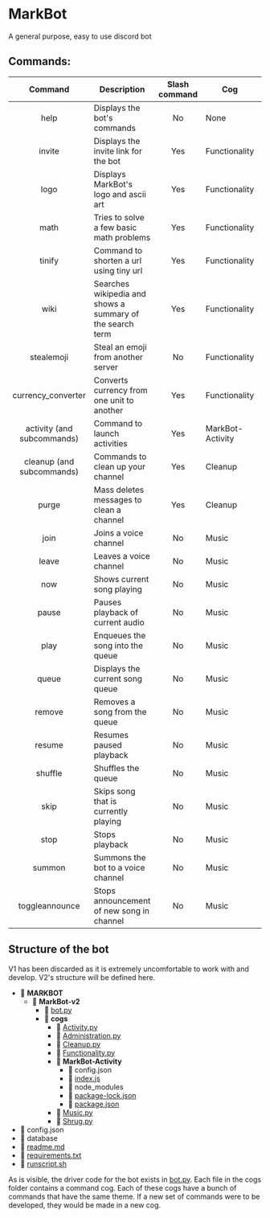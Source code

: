 # MarkBot

A general purpose, easy to use discord bot

## Commands:

|          Command           | Description                                               | Slash command | Cog              | Working? |
| :------------------------: | --------------------------------------------------------- | :-----------: | ---------------- | :------: |
|            help            | Displays the bot's commands                               |      No       | None             |   Yes    |
|           invite           | Displays the invite link for the bot                      |      Yes      | Functionality    |   Yes    |
|            logo            | Displays MarkBot's logo and ascii art                     |      Yes      | Functionality    |   Yes    |
|            math            | Tries to solve a few basic math problems                  |      Yes      | Functionality    |    No    |
|           tinify           | Command to shorten a url using tiny url                   |      Yes      | Functionality    |   Yes    |
|            wiki            | Searches wikipedia and shows a summary of the search term |      Yes      | Functionality    |  Buggy   |
|         stealemoji         | Steal an emoji from another server                        |      No       | Functionality    |   Yes    |
|     currency_converter     | Converts currency from one unit to another                |      Yes      | Functionality    |   Yes    |
| activity (and subcommands) | Command to launch activities                              |      Yes      | MarkBot-Activity |   Yes    |
| cleanup (and subcommands)  | Commands to clean up your channel                         |      Yes      | Cleanup          |   Yes    |
|           purge            | Mass deletes messages to clean a channel                  |      Yes      | Cleanup          |   Yes    |
|            join            | Joins a voice channel                                     |      No       | Music            |   Yes    |
|           leave            | Leaves a voice channel                                    |      No       | Music            |   Yes    |
|            now             | Shows current song playing                                |      No       | Music            |   Yes    |
|           pause            | Pauses playback of current audio                          |      No       | Music            |   Yes    |
|            play            | Enqueues the song into the queue                          |      No       | Music            |   Yes    |
|           queue            | Displays the current song queue                           |      No       | Music            |   Yes    |
|           remove           | Removes a song from the queue                             |      No       | Music            |   Yes    |
|           resume           | Resumes paused playback                                   |      No       | Music            |   Yes    |
|          shuffle           | Shuffles the queue                                        |      No       | Music            |   Yes    |
|            skip            | Skips song that is currently playing                      |      No       | Music            |   Yes    |
|            stop            | Stops playback                                            |      No       | Music            |   Yes    |
|           summon           | Summons the bot to a voice channel                        |      No       | Music            |   Yes    |
|       toggleannounce       | Stops announcement of new song in channel                 |      No       | Music            |   Yes    |

## Structure of the bot

V1 has been discarded as it is extremely uncomfortable to work with and develop. V2's structure will be defined here.

- 📂 **MARKBOT**
  - 📂 **MarkBot\-v2**
    - 📄 [bot.py](MARKBOT/MarkBot-v2/bot.py)
    - 📂 **cogs**
      - 📄 [Activity.py](MARKBOT/MarkBot-v2/cogs/Activity.py)
      - 📄 [Administration.py](MARKBOT/MarkBot-v2/cogs/Administration.py)
      - 📄 [Cleanup.py](MARKBOT/MarkBot-v2/cogs/Cleanup.py)
      - 📄 [Functionality.py](MARKBOT/MarkBot-v2/cogs/Functionality.py)
      - 📂 **MarkBot\-Activity**
        - 📄 config.json
        - 📄 [index.js](MARKBOT/MarkBot-v2/cogs/MarkBot-Activity/index.js)
        - 📄 node_modules
        - 📄 [package\-lock.json](MARKBOT/MarkBot-v2/cogs/MarkBot-Activity/package-lock.json)
        - 📄 [package.json](MARKBOT/MarkBot-v2/cogs/MarkBot-Activity/package.json)
      - 📄 [Music.py](MARKBOT/MarkBot-v2/cogs/Music.py)
      - 📄 [Shrug.py](MARKBOT/MarkBot-v2/cogs/Shrug.py)
- 📄 config.json
- 📄 database
- 📄 [readme.md](readme.md)
- 📄 [requirements.txt](requirements.txt)
- 📄 [runscript.sh](runscript.sh)

As is visible, the driver code for the bot exists in [bot.py](MARKBOT/MarkBot-v2/bot.py). Each file in the cogs folder contains a command cog. Each of these cogs have a bunch of commands that have the same theme. If a new set of commands were to be developed, they would be made in a new cog.

